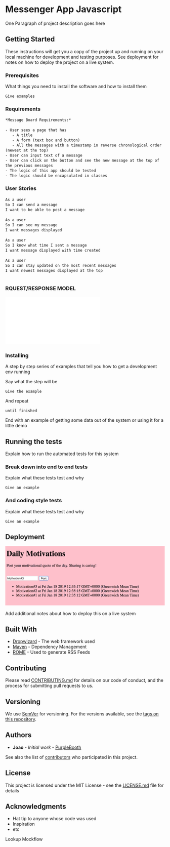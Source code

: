 # Messenger App Javascript

One Paragraph of project description goes here

## Getting Started

These instructions will get you a copy of the project up and running on your local machine for development and testing purposes. See deployment for notes on how to deploy the project on a live system.

### Prerequisites

What things you need to install the software and how to install them

```
Give examples
```

### Requirements
```
*Message Board Requirements:*

- User sees a page that has
   - A title
   - A form (text box and button)
   - All the messages with a timestamp in reverse chronological order (newest at the top)
- User can input text of a message
- User can click on the button and see the new message at the top of the previous messages
- The logic of this app should be tested
- The logic should be encapsulated in classes
```

### User Stories 
```
As a user
So I can send a message
I want to be able to post a message

As a user 
So I can see my message
I want messages displayed

As a user
So I know what time I sent a message 
I want message displayed with time created

As a user 
So I can stay updated on the most recent messages
I want newest messages displayed at the top 


```

### RQUEST/RESPONSE MODEL

![model](images/SPA_Messenger_Model.pdf)

### Installing

A step by step series of examples that tell you how to get a development env running

Say what the step will be

```
Give the example
```

And repeat

```
until finished
```

End with an example of getting some data out of the system or using it for a little demo

## Running the tests

Explain how to run the automated tests for this system

### Break down into end to end tests

Explain what these tests test and why

```
Give an example
```

### And coding style tests

Explain what these tests test and why

```
Give an example
```

## Deployment
![motivation](images/motivational_board.png)

Add additional notes about how to deploy this on a live system

## Built With

* [Dropwizard](http://www.dropwizard.io/1.0.2/docs/) - The web framework used
* [Maven](https://maven.apache.org/) - Dependency Management
* [ROME](https://rometools.github.io/rome/) - Used to generate RSS Feeds

## Contributing

Please read [CONTRIBUTING.md](https://gist.github.com/PurpleBooth/b24679402957c63ec426) for details on our code of conduct, and the process for submitting pull requests to us.

## Versioning

We use [SemVer](http://semver.org/) for versioning. For the versions available, see the [tags on this repository](https://github.com/your/project/tags). 

## Authors

* **Joao** - *Initial work* - [PurpleBooth](https://github.com/PurpleBooth)

See also the list of [contributors](https://github.com/your/project/contributors) who participated in this project.

## License

This project is licensed under the MIT License - see the [LICENSE.md](LICENSE.md) file for details

## Acknowledgments

* Hat tip to anyone whose code was used
* Inspiration
* etc



Lookup Mockflow 